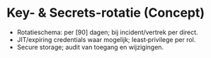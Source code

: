# Key- & Secrets-rotatie (Concept)

- Rotatieschema: per [90] dagen; bij incident/vertrek per direct.
- JIT/expiring credentials waar mogelijk; least‑privilege per rol.
- Secure storage; audit van toegang en wijzigingen.
